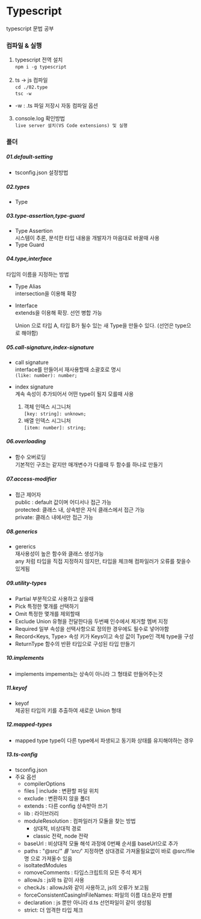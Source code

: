 # Typescript 

typescript 문법 공부

### 컴파일 & 실행
1) typescript 전역 설치<br>
`npm i -g typescript`<br><br>
2) ts -> js 컴파일<br>
`cd ./02.type`<br>
`tsc -w`<br>
  - -w : .ts 파일 저장시 자동 컴파일 옵션<br>

3) console.log 확인방법<br>
`live server 설치(VS Code extensions) 및 실행`

### 폴더
##### 01.default-setting
- tsconfig.json 설정방법

##### 02.types
- Type

##### 03.type-assertion,type-guard
- Type Assertion  
  시스템이 추론, 분석한 타입 내용을 개발자가 마음대로 바꿀때 사용
- Type Guard


##### 04.type,interface
  타입의 이름을 지정하는 방법

- Type Alias  
  intersection을 이용해 확장

- Interface  
  extends을 이용해 확장. 선언 병합 가능

  Union 으로 타입 A, 타입 B가 될수 있는 새 Type을 만들수 있다. (선언은 type으로 해야함)

##### 05.call-signature,index-signature
- call signature   
  interface를 만들어서 재사용할때 소괄호로 명시  
  `(like: number): number;`

- index signature  
  계속 속성이 추가되어서 어떤 type이 될지 모를때 사용
  1) 객체 인덱스 시그니처    
		`[key: string]: unknown;`
	2) 배열 인덱스 시그니처  
	  `[item: number]: string;`

##### 06.overloading
- 함수 오버로딩  
  기본적인 구조는 같지만 매개변수가 다를때 두 함수를 하나로 만들기

##### 07.access-modifier
- 접근 제어자  
  public : default 값이며 어디서나 접근 가능  
  protected: 클래스 내, 상속받은 자식 클래스에서 접근 가능  
  private: 클래스 내에서만 접근 가능

##### 08.generics
- gererics  
  재사용성이 높은 함수와 클래스 생성가능  
  any 처럼 타입을 직접 지정하지 않지만, 타입을 체크해 컴파일러가 오류를 찾을수 있게됨

##### 09.utility-types
- Partial
  부분적으로 사용하고 싶을때
- Pick
  특정한 몇개를 선택하기
- Omit
  특정한 몇개를 제외할때
- Exclude
  Union 유형을 전달한다음 두번째 인수에서 제거할 멤버 지정
- Required
  일부 속성을 선택사항으로 정의한 경우에도 필수로 넣어야함
- Record<Keys, Type>
  속성 키가 Keys이고 속성 값이 Type인 객체 type을 구성
- ReturnType
  함수의 반환 타입으로 구성된 타입 만들기

##### 10.implements
- implements
  impements는 상속이 아니라 그 형태로 만들어주는것

##### 11.keyof
- keyof  
  제공된 타입의 키를 추출하여 새로운 Union 형태

##### 12.mapped-types
- mapped type
  type이 다른 type에서 파생되고 동기화 상태를 유지해야하는 경우

##### 13.ts-config
- tsconfig.json
- 주요 옵션
  - compilerOptions  
  - files | include : 변환할 파일 위치
  - exclude : 변환하지 않을 폴더
  - extends : 다른 config 상속받아 쓰기
  - lib : 라이브러리
  - moduleResolution : 컴파일러가 모듈을 찾는 방법 
      - 상대적, 비상대적 경로
      - classic 전략, node 전략
  - baseUrl : 비상대적 모듈 해석 과정에 0번째 순서를 baseUrl으로 추가
  - paths : "@src/*" 를 'src/*' 지정하면 상대경로 가져올필요없이 바로 @src/file명 으로 가져올수 있음
  - isoltatedModules  
  - romoveComments : 타입스크립트의 모든 주석 제거
  - allowJs : js와 ts 같이 사용
  - checkJs : allowJs와 같이 사용하고, js의 오류가 보고됨
  - forceConsistentCasingInFileNames: 파일의 이름 대소문자 판별
  - declaration : js 뿐만 아니라 d.ts 선언파일이 같이 생성됨
  - strict: 더 엄격한 타입 체크

